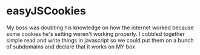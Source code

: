 easyJSCookies
=============

My boss was doubting his knowledge on how the internet worked because some cookies he's setting weren't working properly. I cobbled together simple read and write things in javascript so we could put them on a bunch of subdomains and declare that it works on MY box 
